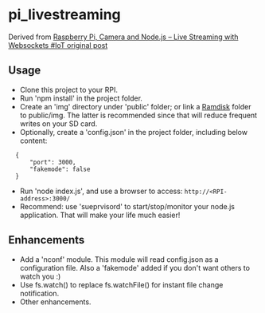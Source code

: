 pi_livestreaming
================

Derived from [Raspberry Pi, Camera and Node.js – Live Streaming with Websockets #IoT original post](http://thejackalofjavascript.com/rpi-live-streaming)

Usage
------------
- Clone this project to your RPI.
- Run 'npm install' in the project folder.
- Create an 'img' directory under 'public' folder; or link a [Ramdisk](https://wiki.archlinux.org/index.php/Tmpfs) folder to public/img.
  The latter is recommended since that will reduce frequent writes on your SD card.
- Optionally, create a 'config.json' in the project folder, including below content:
```
  {    
      "port": 3000,  
      "fakemode": false    
  }
```
- Run 'node index.js', and use a browser to access: `http://<RPI-address>:3000/`
- Recommend: use 'sueprvisord' to start/stop/monitor your node.js application. That will make your life much easier!

Enhancements
------------
- Add a 'nconf' module. This module will read config.json as a configuration file. Also a 'fakemode' added if you don't want others to watch you :)
- Use fs.watch() to replace fs.watchFile() for instant file change notification.
- Other enhancements.
